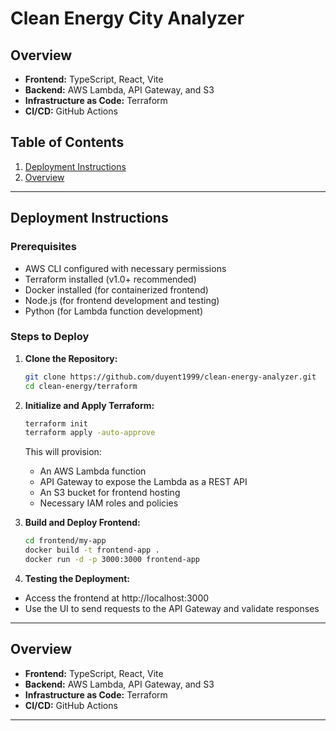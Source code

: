 # Clean Energy City Analyzer

## Overview

- **Frontend:** TypeScript, React, Vite
- **Backend:** AWS Lambda, API Gateway, and S3
- **Infrastructure as Code:** Terraform
- **CI/CD:** GitHub Actions

## Table of Contents
1. [Deployment Instructions](#deployment-instructions)
2. [Overview](#pipeline-overview)

---

## Deployment Instructions

### Prerequisites
- AWS CLI configured with necessary permissions
- Terraform installed (v1.0+ recommended)
- Docker installed (for containerized frontend)
- Node.js (for frontend development and testing)
- Python (for Lambda function development)

### Steps to Deploy
1. **Clone the Repository:**
   ```sh
   git clone https://github.com/duyent1999/clean-energy-analyzer.git
   cd clean-energy/terraform
   ```
2. **Initialize and Apply Terraform:**
   ```sh
   terraform init
   terraform apply -auto-approve
   ```
   This will provision:
   - An AWS Lambda function
   - API Gateway to expose the Lambda as a REST API
   - An S3 bucket for frontend hosting
   - Necessary IAM roles and policies

3. **Build and Deploy Frontend:**
   ```sh
   cd frontend/my-app
   docker build -t frontend-app .
   docker run -d -p 3000:3000 frontend-app
   ```

4. **Testing the Deployment:**

- Access the frontend at http://localhost:3000
- Use the UI to send requests to the API Gateway and validate responses

---

## Overview

- **Frontend:** TypeScript, React, Vite
- **Backend:** AWS Lambda, API Gateway, and S3
- **Infrastructure as Code:** Terraform
- **CI/CD:** GitHub Actions

---
